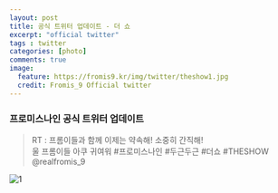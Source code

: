 ```yaml
---
layout: post
title: 공식 트위터 업데이트 - 더 쇼
excerpt: "official twitter"
tags : twitter
categories: [photo]
comments: true
image:
  feature: https://fromis9.kr/img/twitter/theshow1.jpg
  credit: Fromis_9 Official twitter
---
```


### 프로미스나인 공식 트위터 업데이트

> RT : 프롬이들과 함께 이제는 약속해! 소중히 간직해!  
울 프롬이들 아쿠 귀여워 #프로미스나인 #두근두근  #더쇼 #THESHOW @realfromis_9

![1](https://fromis9.kr/img/twitter/theshow2.jpg)

